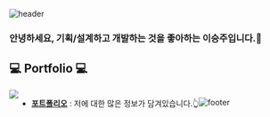 ![header](https://capsule-render.vercel.app/api?type=waving&color=gradient&customColorList=2&height=220&section=header&text=Hello!👋%20I',m%20SeungJu&animation=scaleIn&fontSize=70&fontAlignY=38&desc=Thank%20you%20for%20visiting%20my%20GitHub!😁&descAlignY=57&descAlign=62)
### 안녕하세요, 기획/설계하고 개발하는 것을 좋아하는 이승주입니다.🙂
## 💻 Portfolio 💻
<div style="display:flex; flex-direction:row;">
    <a href="[https://www.notion.so/homputer/Notion-3a51e19fa20a4c08a3c1d281a7a2c741](https://sj-.notion.site/LEE-SEUNG-JU-33fc5b100e9f4122b205889fb2a955ee?pvs=4)">
        <img src="https://img.shields.io/badge/Notion-9999FF?style=for-the-badge&logo=Notion&logoColor=white"> 
    </a>
    
- [**포트폴리오**](https://sj-.notion.site/LEE-SEUNG-JU-33fc5b100e9f4122b205889fb2a955ee?pvs=4) : 저에 대한 많은 정보가 담겨있습니다.👆

![footer](https://capsule-render.vercel.app/api?type=waving&color=gradient&customColorList=2&height=100&section=footer)
